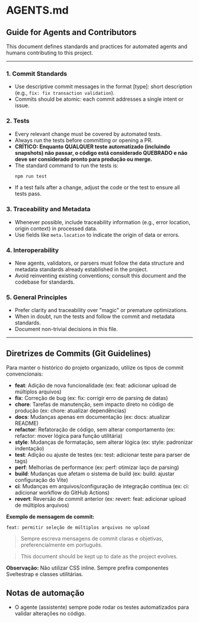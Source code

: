 # AGENTS.md

## Guide for Agents and Contributors

This document defines standards and practices for automated agents and humans contributing to this project.

---

### 1. Commit Standards
- Use descriptive commit messages in the format [type]: short description (e.g., `fix: fix transaction validation`).
- Commits should be atomic: each commit addresses a single intent or issue.

### 2. Tests
- Every relevant change must be covered by automated tests.
- Always run the tests before committing or opening a PR.
- **CRÍTICO: Enquanto QUALQUER teste automatizado (incluindo snapshots) não passar, o código está considerado QUEBRADO e não deve ser considerado pronto para produção ou merge.**
- The standard command to run the tests is:
  ```sh
  npm run test
  ```
- If a test fails after a change, adjust the code or the test to ensure all tests pass.

### 3. Traceability and Metadata
- Whenever possible, include traceability information (e.g., error location, origin context) in processed data.
- Use fields like `meta.location` to indicate the origin of data or errors.

### 4. Interoperability
- New agents, validators, or parsers must follow the data structure and metadata standards already established in the project.
- Avoid reinventing existing conventions; consult this document and the codebase for standards.

### 5. General Principles
- Prefer clarity and traceability over "magic" or premature optimizations.
- When in doubt, run the tests and follow the commit and metadata standards.
- Document non-trivial decisions in this file.

---

## Diretrizes de Commits (Git Guidelines)

Para manter o histórico do projeto organizado, utilize os tipos de commit convencionais:

- **feat**: Adição de nova funcionalidade (ex: feat: adicionar upload de múltiplos arquivos)
- **fix**: Correção de bug (ex: fix: corrigir erro de parsing de datas)
- **chore**: Tarefas de manutenção, sem impacto direto no código de produção (ex: chore: atualizar dependências)
- **docs**: Mudanças apenas em documentação (ex: docs: atualizar README)
- **refactor**: Refatoração de código, sem alterar comportamento (ex: refactor: mover lógica para função utilitária)
- **style**: Mudanças de formatação, sem alterar lógica (ex: style: padronizar indentação)
- **test**: Adição ou ajuste de testes (ex: test: adicionar teste para parser de tags)
- **perf**: Melhorias de performance (ex: perf: otimizar laço de parsing)
- **build**: Mudanças que afetam o sistema de build (ex: build: ajustar configuração do Vite)
- **ci**: Mudanças em arquivos/configuração de integração contínua (ex: ci: adicionar workflow do GitHub Actions)
- **revert**: Reversão de commit anterior (ex: revert: feat: adicionar upload de múltiplos arquivos)

**Exemplo de mensagem de commit:**

```
feat: permitir seleção de múltiplos arquivos no upload
```

> Sempre escreva mensagens de commit claras e objetivas, preferencialmente em português.

> This document should be kept up to date as the project evolves. 

**Observação:** Não utilizar CSS inline. Sempre prefira componentes Sveltestrap e classes utilitárias. 

## Notas de automação

- O agente (assistente) sempre pode rodar os testes automatizados para validar alterações no código. 
